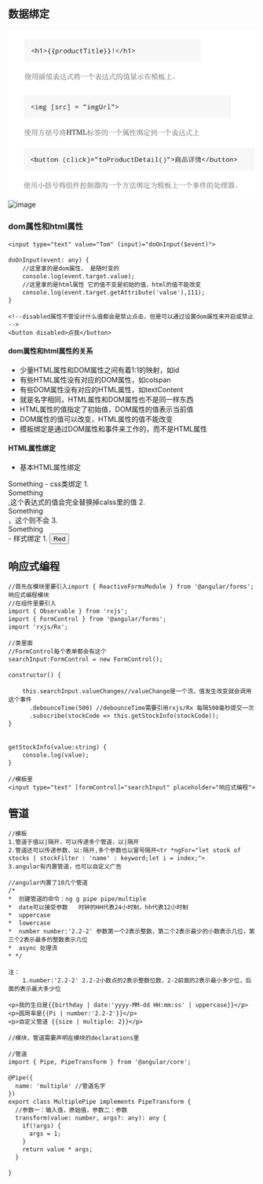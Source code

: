 ## 数据绑定
![image](./img/bind-data1.png)
![image](./img/bind-data2.png)

### dom属性和html属性

```
<input type="text" value="Tom" (input)="doOnInput($event)">

doOnInput(event: any) {
    //这里拿的是dom属性， 是随时变的
    console.log(event.target.value);
    //这里拿的是html属性 它的值不变是初始的值，html的值不能改变
    console.log(event.target.getAttribute('value'),111);
}

<!--disabled属性不管设计什么值都会是禁止点击，但是可以通过设置dom属性来开启或禁止 -->
<button disabled>点我</button>

```

#### dom属性和html属性的关系
- 少量HTML属性和DOM属性之间有着1:1的映射，如id
- 有些HTML属性没有对应的DOM属性，如colspan
- 有些DOM属性没有对应的HTML属性，如textContent
- 就是名字相同，HTML属性和DOM属性也不是同一样东西
- HTML属性的值指定了初始值，DOM属性的值表示当前值
- DOM属性的值可以改变，HTML属性的值不能改变
- 模板绑定是通过DOM属性和事件来工作的，而不是HTML属性

#### HTML属性绑定
- 基本HTML属性绑定
<td [attr.colspan]="tableColspan">Something</td>
- css类绑定
1.  <div class="aaa bbb" [class]="someExpression">Something</div>,这个表达式的值会完全替换掉calss里的值
2.  <div [class.special]="isSpecial">Something</div>，这个则不会
3.  <div [ngClass]="{aa: isA, bb: isB}">Something</div>
- 样式绑定
1.  <button [style.color]="isSpecial ? 'red' : 'green'">Red</button>

## 响应式编程

```
//首先在模块里要引入import { ReactiveFormsModule } from '@angular/forms';响应式编程模块
//在组件里要引入
import { Observable } from 'rxjs';
import { FormControl } from '@angular/forms';
import 'rxjs/Rx';

//类里面
//FormControl每个表单都会有这个
searchInput:FormControl = new FormControl();

constructor() {

    this.searchInput.valueChanges//valueChange是一个流，值发生改变就会调用这个事件
      .debounceTime(500) //debounceTime需要引用rxjs/Rx 每隔500毫秒提交一次
      .subscribe(stockCode => this.getStockInfo(stockCode));
}


getStockInfo(value:string) {
    console.log(value);
}

//模板里
<input type="text" [formControl]="searchInput" placeholder="响应式编程">

```
## 管道

```
//模板
1.管道于值以|隔开，可以传递多个管道，以|隔开
2.管道还可以传递参数，以:隔开,多个参数也以冒号隔开<tr *ngFor="let stock of stocks | stockFilter : 'name' : keyword;let i = index;">
3.angular有内置管道，也可以自定义广告

//angular内置了10几个管道
/*
*  创建管道的命令：ng g pipe pipe/multiple
*  date可以接受参数   时钟的HH代表24小时制，hh代表12小时制
*  uppercase
*  lowercase
*  number number:'2.2-2' 参数第一个2表示整数，第二个2表示最少的小数表示几位，第三个2表示最多的整数表示几位
*  async 处理流
* */

注：
    1.number:'2.2-2' 2.2-2小数点的2表示整数位数，2-2前面的2表示最小多少位，后面的表示最大多少位

<p>我的生日是{{birthday | date:'yyyy-MM-dd HH:mm:ss' | uppercase}}</p>
<p>圆周率是{{Pi | number:'2.2-2'}}</p>
<p>自定义管道 {{size | multiple: 2}}</p>

//模块，管道需要声明在模块的declarations里

//管道
import { Pipe, PipeTransform } from '@angular/core';

@Pipe({
  name: 'multiple' //管道名字
})
export class MultiplePipe implements PipeTransform {
  //参数一：输入值，原始值，参数二：参数
  transform(value: number, args?: any): any {
    if(!args) {
      args = 1;
    }
    return value * args;
  }

}



```
